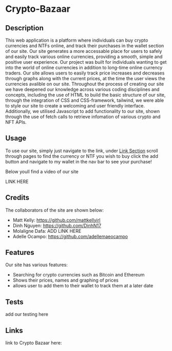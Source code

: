 # Crypto-Bazaar

## Description

This web application is a platform where individuals can buy crypto currencies and NTFs online, and track their purchases in the wallet section of our site. Our site generates a more accessable place for users to safely and easily track various online currencies, providing a smooth, simple and positive user experience. Our project was built for individuals wanting to get into the world of online currencies in addition to long-time online currency traders. Our site allows users to easily track price increases and decreases through graphs along with the current prices, at the time the user views the currencies avalible on our site. Throughout the process of creating our site we have deepened our knowledge across various coding disciplines and concepts, including the use of HTML to build the basic structure of our site, through the integration of CSS and CSS-framework, tailwind, we were able to style our site to create a welcoming and user friendly interface. Additionally, we utilised Javascript to add functionality to our site, shown through the use of fetch calls to retrieve infomation of various crypto and NFT APIs. 

## Usage

To use our site, simply just navigate to the link, under [Link Section](#links) scroll through pages to find the currency or NTF you wish to buy click the add button and navigate to my wallet in the nav bar to see your purchase!

Below youll find a video of our site

LINK HERE


## Credits

The collaborators of the site are shown below: 

- Matt Kelly: https://github.com/mattkellyirl
- Dinh Nguyen: https://github.com/DinhN17
- Molaligne Dafa: ADD LINK HERE
- Adelle Ocampo: https://github.com/adellemaeocampo 


## Features

Our site has various features: 
- Searching for crypto currencies such as Bitcoin and Ethereum
- Shows their prices, names and graphing of prices
- allows user to add them to their wallet to track them at a later date


## Tests

add our testing here

## Links

link to Crypto Bazaar here: 
